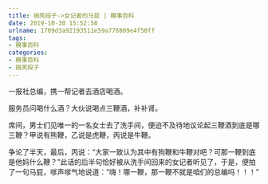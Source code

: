 ```yaml
---
title: 搞笑段子->女记者的马屁 | 糗事百科
date: 2019-10-30 15:52:58
urlname: 1709d3a92193511e59a778809e4f50ff
tags: 
- 糗事百科
categories:
- 糗事百科
- 搞笑段子
---
```

一报社总编，携一帮记者去酒店喝酒。

服务员问喝什么酒？大伙说喝点三鞭酒，补补肾。

席间，男士们见唯一的一名女士去了洗手间，便迫不及待地议论起三鞭酒到底是哪三鞭？甲说有熊鞭，乙说是虎鞭，丙说是牛鞭。

争论了半天，最后，丙说：“大家一致认为其中有狗鞭和牛鞭对吧？可那一鞭到底是他妈什么鞭？”此话的后半句恰好被从洗手间回来的女记者听见了，于是，便拍了一句马屁，嗲声嗲气地说道：“嗨！哪一鞭，那一鞭不就是咱们的总编吗！！！”


